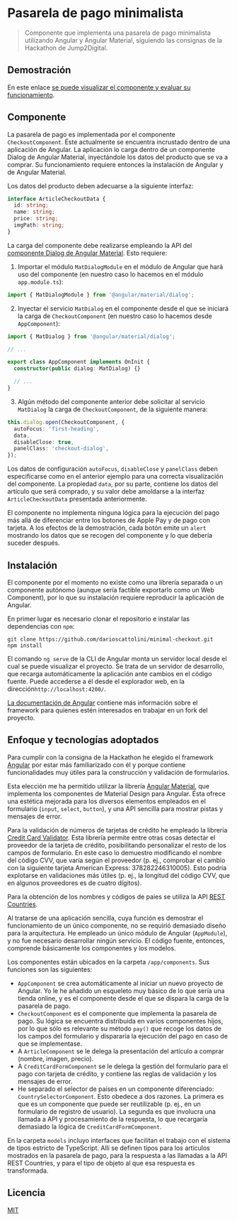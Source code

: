 # Pasarela de pago minimalista

> Componente que implementa una pasarela de pago minimalista utilizando Angular
> y Angular Material, siguiendo las consignas de la Hackathon de Jump2Digital.

## Demostración

En este enlace [se puede visualizar el componente y evaluar su
funcionamiento](https://darioscattolini.github.io/minimal-checkout/).

## Componente

La pasarela de pago es implementada por el componente `CheckoutComponent`. Éste
actualmente se encuentra incrustado dentro de una aplicación de Angular. La
aplicación lo carga dentro de un componente Dialog de Angular Material,
inyectándole los datos del producto que se va a comprar. Su funcionamiento
requiere entonces la instalación de Angular y de Angular Material.

Los datos del producto deben adecuarse a la siguiente interfaz:

```typescript
interface ArticleCheckoutData {
  id: string;
  name: string;
  price: string;
  imgPath: string;
}
```

La carga del componente debe realizarse empleando la API del [componente Dialog
de Angular Material](https://material.angular.io/components/dialog/overview).
Esto requiere:

1. Importar el módulo `MatDialogModule` en el módulo de Angular que hará uso del
   componente (en nuestro caso lo hacemos en el módulo `app.module.ts`):

```typescript
import { MatDialogModule } from '@angular/material/dialog'; 
```

2. Inyectar el servicio `MatDialog` en el componente desde el que se iniciará la
   carga de `CheckoutComponent` (en nuestro caso lo hacemos desde
   `AppComponent`):

```typescript
import { MatDialog } from '@angular/material/dialog';

// ...

export class AppComponent implements OnInit {
  constructor(public dialog: MatDialog) {}

  // ...
}
```

3. Algún método del componente anterior debe solicitar al servicio `MatDialog`
   la carga de `CheckoutComponent`, de la siguiente manera:

```typescript
this.dialog.open(CheckoutComponent, { 
  autoFocus: 'first-heading',
  data,
  disableClose: true,
  panelClass: 'checkout-dialog',
});
```

Los datos de configuración `autoFocus`, `disableClose` y `panelClass` deben
especificarse como en el anterior ejemplo para una correcta visualización del
componente. La propiedad `data`, por su parte, contiene los datos del artículo
que será comprado, y su valor debe amoldarse a la interfaz `ArticleCheckoutData`
presentada anteriormente.

El componente no implementa ninguna lógica para la ejecución del pago más allá
de diferenciar entre los botones de Apple Pay y de pago con tarjeta. A los
efectos de la demostración, cada botón emite un `alert` mostrando los datos que
se recogen del componente y lo que debería suceder después.

## Instalación

El componente por el momento no existe como una librería separada o un
componente autónomo (aunque sería factible exportarlo como un Web Component),
por lo que su instalación requiere reproducir la aplicación de Angular.

En primer lugar es necesario clonar el repositorio e instalar las dependencias
con `npm`:

```shell
git clone https://github.com/darioscattolini/minimal-checkout.git
npm install
```

El comando `ng serve` de la CLI de Angular monta un servidor local desde el cual
se puede visualizar el proyecto. Se trata de un servidor de desarrollo, que
recarga automáticamente la aplicación ante cambios en el código fuente. Puede
accederse a él desde el explorador web, en la dirección`http://localhost:4200/`.

[La documentación de Angular](https://angular.io/) contiene más información
sobre el framework para quienes estén interesados en trabajar en un fork del
proyecto.

## Enfoque y tecnologías adoptados

Para cumplir con la consigna de la Hackathon he elegido el framework
[Angular](https://angular.io/) por estar más familiarizado con él y porque
contiene funcionalidades muy útiles para la construcción y validación de
formularios.

Esta elección me ha permitido utilizar la librería [Angular
Material](https://material.angular.io/), que implementa los componentes de
Material Design para Angular. Ésta ofrece una estética mejorada para los
diversos elementos empleados en el formulario (`input`, `select`, `button`), y
una API sencilla para mostrar pistas y mensajes de error.

Para la validación de números de tarjetas de crédito he empleado la librería
[Credit Card Validator](https://github.com/braintree/card-validator). Esta
librería permite entre otras cosas detectar el proveedor de la tarjeta de
crédito, posibilitando personalizar el resto de los campos de formulario. En
este caso lo demuestro modificando el nombre del código CVV, que varía según el
proveedor (p. ej., comprobar el cambio con la siguiente tarjeta American
Express: 378282246310005). Esto podría explotarse en validaciones más útiles (p.
ej., la longitud del código CVV, que en algunos proveedores es de cuatro
dígitos).

Para la obtención de los nombres y códigos de paíes se utiliza la API [REST
Countries](https://restcountries.com/).

Al tratarse de una aplicación sencilla, cuya función es demostrar el
funcionamiento de un único componente, no se requirió demasiado diseño para la
arquitectura. He empleado un único módulo de Angular (`AppModule`), y no fue
necesario desarrollar ningún servicio. El código fuente, entonces, comprende
básicamente los componentes y los modelos.

Los componentes están ubicados en la carpeta `/app/components`. Sus funciones
son las siguientes:

* `AppComponent` se crea automáticamente al iniciar un nuevo proyecto de
  Angular. Yo le he añadido un esqueleto muy básico de lo que sería una tienda
  online, y es el componente desde el que se dispara la carga de la pasarela de
  pago.
* `CheckoutComponent` es el componente que implementa la pasarela de pago. Su
  lógica se encuentra distribuida en varios componentes hijos, por lo que sólo
  es relevante su método `pay()` que recoge los datos de los campos del
  formulario y dispararía la ejecución del pago en caso de que se implementase.
* A `ArticleComponent` se le delega la presentación del artículo a comprar
  (nombre, imagen, precio).
* A `CreditCardFormComponent` se le delega la gestión del formulario para el
  pago con tarjeta de crédito, y contiene las reglas de validación y los
  mensajes de error.
* He separado el selector de países en un componente diferenciado:
  `CountrySelectorComponent`. Esto obedece a dos razones. La primera es que es
  un componente que puede ser reutilizable (p. ej., en un formulario de registro
  de usuario). La segunda es que involucra una llamada a API y procesamiento de
  la respuesta, lo que recargaría demasiado la lógica de
  `CreditCardFormComponent`.

En la carpeta `models` incluyo interfaces que facilitan el trabajo con el
sistema de tipos estricto de TypeScript. Allí se definen tipos para los
artículos mostrados en la pasarela de pago, para la respuesta a las llamadas a
la API REST Countries, y para el tipo de objeto al que esa respuesta es
transformada.

## Licencia

[MIT](https://opensource.org/licenses/MIT)
